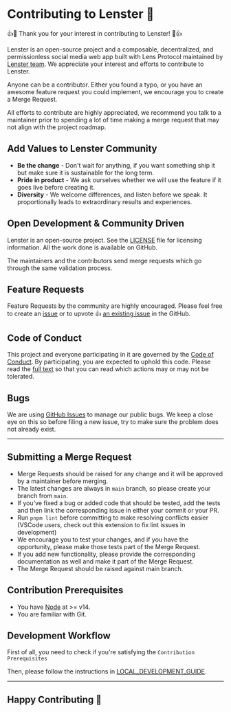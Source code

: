 # Contributing to Lenster 🌸

👍🎉 Thank you for your interest in contributing to Lenster! 🎉👍

Lenster is an open-source project and a composable, decentralized, and permissionless social media web app built with Lens Protocol maintained by [Lenster team](https://github.com/lensterxyz). We appreciate your interest and efforts to contribute to Lenster.

Anyone can be a contributor. Either you found a typo, or you have an awesome feature request you could implement, we encourage you to create a Merge Request.

All efforts to contribute are highly appreciated, we recommend you talk to a maintainer prior to spending a lot of time making a merge request that may not align with the project roadmap.

## Add Values to Lenster Community 

- **Be the change** - Don't wait for anything, if you want something ship it but make sure it is sustainable for the long term.
- **Pride in product** - We ask ourselves whether we will use the feature if it goes live before creating it.
- **Diversity** - We welcome differences, and listen before we speak. It proportionally leads to extraordinary results and experiences.

## Open Development & Community Driven

Lenster is an open-source project. See the [LICENSE](https://github.com/lensterxyz/lenster/blob/main/LICENSE) file for licensing information. All the work done is available on GitHub.

The maintainers and the contributors send merge requests which go through the same validation process.

## Feature Requests

Feature Requests by the community are highly encouraged. Please feel free to create an [issue](https://github.com/lensterxyz/lenster/issues/new) or to upvote 👍 [an existing issue](https://github.com/lensterxyz/lenster/issues) in the GitHub.

## Code of Conduct

This project and everyone participating in it are governed by the [Code of Conduct](https://github.com/lensterxyz/lenster/blob/main/CODE_OF_CONDUCT.md). By participating, you are expected to uphold this code. Please read the [full text](https://github.com/lensterxyz/lenster/blob/main/CODE_OF_CONDUCT.md) so that you can read which actions may or may not be tolerated.

## Bugs

We are using [GitHub Issues](https://github.com/lensterxyz/lenster/issues) to manage our public bugs. We keep a close eye on this so before filing a new issue, try to make sure the problem does not already exist.

---

## Submitting a Merge Request

- Merge Requests should be raised for any change and it will be approved by a maintainer before merging.
- The latest changes are always in `main` branch, so please create your branch from `main`.
- If you’ve fixed a bug or added code that should be tested, add the tests and then link the corresponding issue in either your commit or your PR.
- Run `pnpm lint` before committing to make resolving conflicts easier (VSCode users, check out this extension to fix lint issues in development)
- We encourage you to test your changes, and if you have the opportunity, please make those tests part of the Merge Request.
- If you add new functionality, please provide the corresponding documentation as well and make it part of the Merge Request.
- The Merge Request should be raised against main branch.

## Contribution Prerequisites

- You have [Node](https://nodejs.org/en/) at >= v14.
- You are familiar with Git.

## Development Workflow

First of all, you need to check if you're satisfying the `Contribution Prerequisites`

Then, please follow the instructions in [LOCAL_DEVELOPMENT_GUIDE](docs/development.md).

---

## Happy Contributing 🥳
